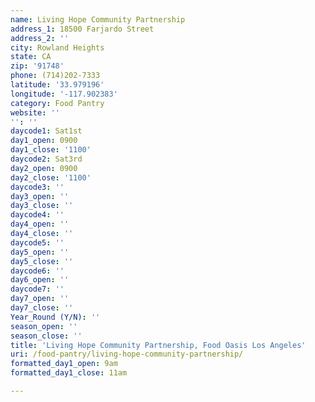 ```yaml
---
name: Living Hope Community Partnership
address_1: 18500 Farjardo Street
address_2: ''
city: Rowland Heights
state: CA
zip: '91748'
phone: (714)202-7333
latitude: '33.979196'
longitude: '-117.902383'
category: Food Pantry
website: ''
'': ''
daycode1: Sat1st
day1_open: 0900
day1_close: '1100'
daycode2: Sat3rd
day2_open: 0900
day2_close: '1100'
daycode3: ''
day3_open: ''
day3_close: ''
daycode4: ''
day4_open: ''
day4_close: ''
daycode5: ''
day5_open: ''
day5_close: ''
daycode6: ''
day6_open: ''
daycode7: ''
day7_open: ''
day7_close: ''
Year_Round (Y/N): ''
season_open: ''
season_close: ''
title: 'Living Hope Community Partnership, Food Oasis Los Angeles'
uri: /food-pantry/living-hope-community-partnership/
formatted_day1_open: 9am
formatted_day1_close: 11am

---
```

